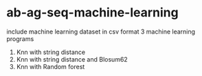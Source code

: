 # ab-ag-seq-machine-learning

include machine learning dataset in csv format
3 machine learning programs
1. Knn with string distance
2. Knn with string distance and Blosum62
3. Knn with Random forest
